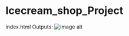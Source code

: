 # Icecream_shop_Project
index.html
Outputs:
![image alt](<img width="1366" height="768" alt="About Us" src="https://github.com/user-attachments/assets/35084c4d-74ea-4424-9850-ae3e2a9d501e" />
)

